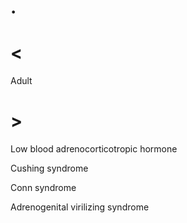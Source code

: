 # .

# <

Adult

# >

Low blood adrenocorticotropic hormone

Cushing syndrome

Conn syndrome

Adrenogenital virilizing syndrome
